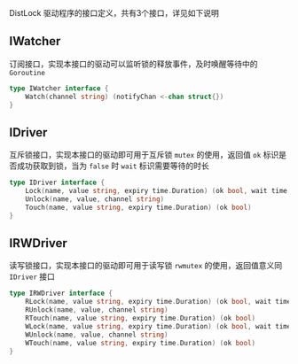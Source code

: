 DistLock 驱动程序的接口定义，共有3个接口，详见如下说明


## IWatcher

订阅接口，实现本接口的驱动可以监听锁的释放事件，及时唤醒等待中的 `Goroutine`

```go
type IWatcher interface {
	Watch(channel string) (notifyChan <-chan struct{})
}
```


## IDriver

互斥锁接口，实现本接口的驱动即可用于互斥锁 `mutex` 的使用，返回值 `ok` 标识是否成功获取到锁，当为 `false` 时 `wait` 标识需要等待的时长

```go
type IDriver interface {
	Lock(name, value string, expiry time.Duration) (ok bool, wait time.Duration)
	Unlock(name, value, channel string)
	Touch(name, value string, expiry time.Duration) (ok bool)
}
```


## IRWDriver

读写锁接口，实现本接口的驱动即可用于读写锁 `rwmutex` 的使用，返回值意义同 `IDriver` 接口

```go
type IRWDriver interface {
	RLock(name, value string, expiry time.Duration) (ok bool, wait time.Duration)
	RUnlock(name, value, channel string)
	RTouch(name, value string, expiry time.Duration) (ok bool)
	WLock(name, value string, expiry time.Duration) (ok bool, wait time.Duration)
	WUnlock(name, value, channel string)
	WTouch(name, value string, expiry time.Duration) (ok bool)
}
```